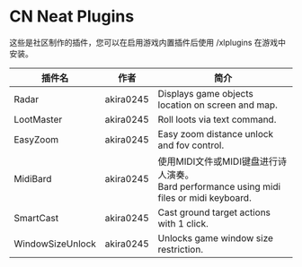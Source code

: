 # CN Neat Plugins

这些是社区制作的插件，您可以在启用游戏内置插件后使用 /xlplugins 在游戏中安装。


| 插件名 | 作者 | 简介 |
|---------------|---------------|-----------------|
| Radar | akira0245 | Displays game objects location on screen and map. |
| LootMaster | akira0245 | Roll loots via text command. |
| EasyZoom | akira0245 | Easy zoom distance unlock and fov control. |
| MidiBard | akira0245 | 使用MIDI文件或MIDI键盘进行诗人演奏。<br>Bard performance using midi files or midi keyboard. |
| SmartCast | akira0245 | Cast ground target actions with 1 click. |
| WindowSizeUnlock | akira0245 | Unlocks game window size restriction. |